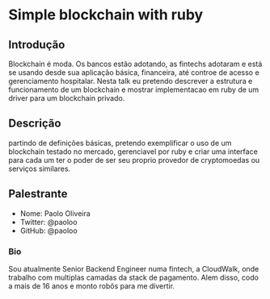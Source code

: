 # Simple blockchain with ruby

## Introdução

Blockchain é moda. Os bancos estão adotando, as fintechs adotaram e está se usando desde sua aplicação básica, financeira, até controe de acesso e gerenciamento hospitalar. Nesta talk eu pretendo descrever a estrutura e funcionamento de um blockchain e mostrar implementacao em ruby de um driver para um blockchain privado.

## Descrição

partindo de definições básicas, pretendo exemplificar o uso de um blockchain testado no mercado, gerenciavel por ruby e criar uma interface para cada um ter o poder de ser seu proprio provedor de cryptomoedas ou serviços similares.

## Palestrante
- Nome: Paolo Oliveira
- Twitter: @paoloo
- GitHub: @paoloo

### Bio

Sou atualmente Senior Backend Engineer numa fintech, a CloudWalk, onde trabalho com multiplas camadas da stack de pagamento. Alem disso, codo a mais de 16 anos e monto robôs para me divertir.
